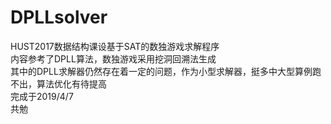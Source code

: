 # DPLLsolver
HUST2017数据结构课设基于SAT的数独游戏求解程序<br>内容参考了DPLL算法，数独游戏采用挖洞回溯法生成<br>其中的DPLL求解器仍然存在着一定的问题，作为小型求解器，挺多中大型算例跑不出，算法优化有待提高<br>完成于2019/4/7<br>共勉  
